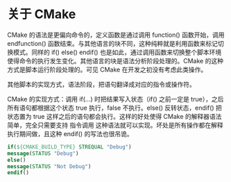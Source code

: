 # 关于 CMake

CMake 的语法是更偏向命令的，定义函数是通过调用 function() 函数开始，调用 endfunction() 函数结束。与其他语言的块不同，这种纯粹就是利用函数来标记切换模式。同样的 if() else() endif() 也是如此，通过调用函数来切换整个脚本环境使得命令的执行发生变化。其他语言的块是语法分析阶段处理的。CMake 的这种方式是脚本运行阶段处理的。可见 CMake 在开发之初没有考虑此类操作。

其他脚本的实现方式，语法阶段，把语句翻译成对应的指令或操作符。

CMake 的实现方式：调用 if(...) 时把结果写入状态（if() 之前一定是 true），之后所有语句都根据这个状态 true 执行，false 不执行。else() 反转状态，endif() 把状态置为 true 这样之后的语句都会执行。这样的好处使得 CMake 的解释器语法简单，完全只需要支持 指令调用 这种语法就可以实现。坏处是所有操作都在解释执行期间做，且这种 endif() 的写法也很吊诡。

```cmake
if(${CMAKE_BUILD_TYPE} STREQUAL "Debug")
message(STATUS "Debug")
else()
message(STATUS "Not Debug")
endif()

```
